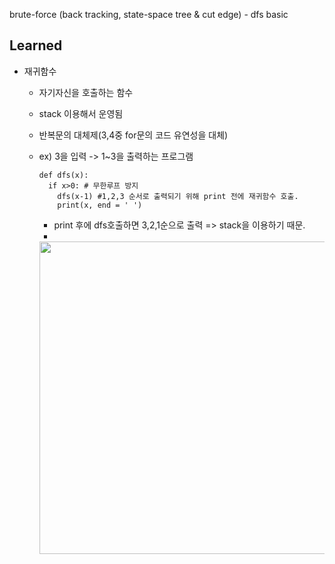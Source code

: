 brute-force (back tracking, state-space tree & cut edge) - dfs basic

## Learned
* 재귀함수
  * 자기자신을 호출하는 함수
  * stack 이용해서 운영됨 
  * 반복문의 대체제(3,4중 for문의 코드 유연성을 대체)
  
  * ex) 3을 입력 -> 1~3을 출력하는 프로그램
    ``` 
    def dfs(x):
      if x>0: # 무한루프 방지
        dfs(x-1) #1,2,3 순서로 출력되기 위해 print 전에 재귀함수 호출. 
        print(x, end = ' ')
    ```
      * print 후에 dfs호출하면 3,2,1순으로 출력 => stack을 이용하기 때문.
      * 
      <image src="https://user-images.githubusercontent.com/60434971/126507094-730ee442-75e9-4d13-8cda-18406d3e5b7f.jpg" width="500"/>
    
